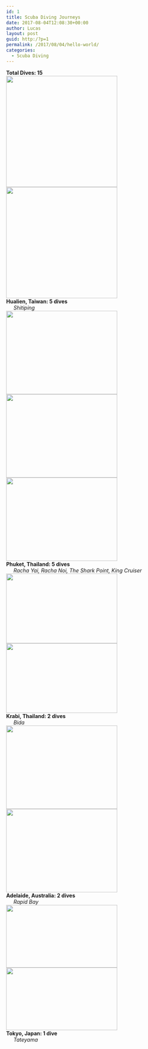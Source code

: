 ```yaml
---
id: 1
title: Scuba Diving Journeys
date: 2017-08-04T12:08:30+00:00
author: Lucas
layout: post
guid: http:/?p=1
permalink: /2017/08/04/hello-world/
categories:
  - Scuba Diving
---
```

<div>
  <strong>Total Dives: 15</strong>
</div>

<div>
</div>

<div>
  <img class="alignnone size-medium wp-image-57" src="http://18.216.166.253/wp-content/uploads/2017/08/13178771_1734395043480884_5085968351217210415_n-300x300.jpg" alt="" width="300" height="300" /><img class="alignnone size-medium wp-image-51" src="http://18.216.154.163/wp-content/uploads/2017/08/13178771_1734395043480884_5085968351217210415_n-300x300.jpg" alt="" width="300" height="300" srcset="http://www.lucas-liu.com/wp-content/uploads/2017/08/13178771_1734395043480884_5085968351217210415_n-300x300.jpg 300w, http://www.lucas-liu.com/wp-content/uploads/2017/08/13178771_1734395043480884_5085968351217210415_n-150x150.jpg 150w, http://www.lucas-liu.com/wp-content/uploads/2017/08/13178771_1734395043480884_5085968351217210415_n-768x768.jpg 768w, http://www.lucas-liu.com/wp-content/uploads/2017/08/13178771_1734395043480884_5085968351217210415_n-100x100.jpg 100w, http://www.lucas-liu.com/wp-content/uploads/2017/08/13178771_1734395043480884_5085968351217210415_n.jpg 960w" sizes="(max-width: 300px) 100vw, 300px" />
</div>

<div>
  <strong>Hualien, Taiwan: 5 dives</strong>
</div>

<div>
  <em>     Shitiping</em>
</div>

<div>
</div>

<div>
  <img class="alignnone size-medium wp-image-58" src="http://18.216.166.253/wp-content/uploads/2017/08/WechatIMG23-300x225.jpeg" alt="" width="300" height="225" /><img class="alignnone size-medium wp-image-53" src="http://18.216.154.163/wp-content/uploads/2017/08/WechatIMG24-300x225.jpeg" alt="" width="300" height="225" srcset="http://www.lucas-liu.com/wp-content/uploads/2017/08/WechatIMG24-300x225.jpeg 300w, http://www.lucas-liu.com/wp-content/uploads/2017/08/WechatIMG24-768x576.jpeg 768w, http://www.lucas-liu.com/wp-content/uploads/2017/08/WechatIMG24-1024x768.jpeg 1024w, http://www.lucas-liu.com/wp-content/uploads/2017/08/WechatIMG24.jpeg 1280w" sizes="(max-width: 300px) 100vw, 300px" /> <img class="alignnone size-medium wp-image-54" src="http://18.216.154.163/wp-content/uploads/2017/08/WechatIMG23-300x225.jpeg" alt="" width="300" height="225" srcset="http://www.lucas-liu.com/wp-content/uploads/2017/08/WechatIMG23-300x225.jpeg 300w, http://www.lucas-liu.com/wp-content/uploads/2017/08/WechatIMG23-768x576.jpeg 768w, http://www.lucas-liu.com/wp-content/uploads/2017/08/WechatIMG23-1024x768.jpeg 1024w, http://www.lucas-liu.com/wp-content/uploads/2017/08/WechatIMG23.jpeg 1280w" sizes="(max-width: 300px) 100vw, 300px" />
</div>

<div>
  <strong>Phuket, Thailand: 5 dives</strong>
</div>

<div>
       <em>Racha Yai, Racha Noi, The Shark Point, King Cruiser</em>
</div>

<div>
</div>

<div>
  <img class="alignnone size-medium wp-image-55" src="http://18.216.154.163/wp-content/uploads/2017/08/WechatIMG26-300x188.jpeg" alt="" width="300" height="188" srcset="http://www.lucas-liu.com/wp-content/uploads/2017/08/WechatIMG26-300x188.jpeg 300w, http://www.lucas-liu.com/wp-content/uploads/2017/08/WechatIMG26-768x480.jpeg 768w, http://www.lucas-liu.com/wp-content/uploads/2017/08/WechatIMG26-1024x640.jpeg 1024w, http://www.lucas-liu.com/wp-content/uploads/2017/08/WechatIMG26.jpeg 1280w" sizes="(max-width: 300px) 100vw, 300px" /> <img class="alignnone size-medium wp-image-56" src="http://18.216.154.163/wp-content/uploads/2017/08/WechatIMG25-300x188.jpeg" alt="" width="300" height="188" srcset="http://www.lucas-liu.com/wp-content/uploads/2017/08/WechatIMG25-300x188.jpeg 300w, http://www.lucas-liu.com/wp-content/uploads/2017/08/WechatIMG25-768x480.jpeg 768w, http://www.lucas-liu.com/wp-content/uploads/2017/08/WechatIMG25-1024x640.jpeg 1024w, http://www.lucas-liu.com/wp-content/uploads/2017/08/WechatIMG25.jpeg 1280w" sizes="(max-width: 300px) 100vw, 300px" />
</div>

<div>
  <strong>Krabi, Thailand: 2 dives</strong>
</div>

<div>
  <em>     Bida</em>
</div>

<div>
</div>

<div>
  <img class="alignnone size-medium wp-image-57" src="http://18.216.154.163/wp-content/uploads/2017/08/leafy-sea-dragon-300x225.jpg" alt="" width="300" height="225" srcset="http://www.lucas-liu.com/wp-content/uploads/2017/08/leafy-sea-dragon-300x225.jpg 300w, http://www.lucas-liu.com/wp-content/uploads/2017/08/leafy-sea-dragon-768x575.jpg 768w, http://www.lucas-liu.com/wp-content/uploads/2017/08/leafy-sea-dragon.jpg 960w" sizes="(max-width: 300px) 100vw, 300px" /> <img class="alignnone size-medium wp-image-58" src="http://18.216.154.163/wp-content/uploads/2017/08/adelaide-scuba-diving-300x225.jpg" alt="" width="300" height="225" srcset="http://www.lucas-liu.com/wp-content/uploads/2017/08/adelaide-scuba-diving-300x225.jpg 300w, http://www.lucas-liu.com/wp-content/uploads/2017/08/adelaide-scuba-diving-768x575.jpg 768w, http://www.lucas-liu.com/wp-content/uploads/2017/08/adelaide-scuba-diving.jpg 960w" sizes="(max-width: 300px) 100vw, 300px" />
</div>

<div>
  <strong>Adelaide, Australia: 2 dives</strong>
</div>

<div>
  <em>     Rapid Bay</em>
</div>

<div>
  <img class="alignnone size-medium wp-image-197" src="http://www.lucas-liu.com/wp-content/uploads/2017/08/japan-diving2-300x169.jpg" alt="" width="300" height="169" srcset="http://www.lucas-liu.com/wp-content/uploads/2017/08/japan-diving2-300x169.jpg 300w, http://www.lucas-liu.com/wp-content/uploads/2017/08/japan-diving2-768x432.jpg 768w, http://www.lucas-liu.com/wp-content/uploads/2017/08/japan-diving2-1024x576.jpg 1024w" sizes="(max-width: 300px) 100vw, 300px" />
</div>

<div>
  <img class="alignnone size-medium wp-image-198" src="http://www.lucas-liu.com/wp-content/uploads/2017/08/japan-diving1-300x169.jpg" alt="" width="300" height="169" srcset="http://www.lucas-liu.com/wp-content/uploads/2017/08/japan-diving1-300x169.jpg 300w, http://www.lucas-liu.com/wp-content/uploads/2017/08/japan-diving1-768x432.jpg 768w, http://www.lucas-liu.com/wp-content/uploads/2017/08/japan-diving1-1024x576.jpg 1024w" sizes="(max-width: 300px) 100vw, 300px" />
</div>

<div>
  <strong>Tokyo, Japan: 1 dive</strong>
</div>

<div>
  <em>     Tateyama</em>
</div>